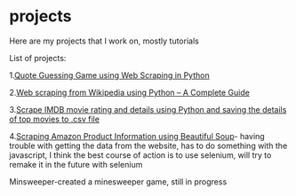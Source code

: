 # projects
Here are my projects that I work on, mostly tutorials

List of projects:

1.[Quote Guessing Game using Web Scraping in Python](https://www.geeksforgeeks.org/quote-guessing-game-using-web-scraping-in-python/)

2.[Web scraping from Wikipedia using Python – A Complete Guide](https://www.geeksforgeeks.org/how-to-scrape-multiple-pages-of-a-website-using-python/?ref=next_article)

3.[Scrape IMDB movie rating and details using Python and saving the details of top movies to .csv file](https://www.geeksforgeeks.org/scrape-imdb-movie-rating-and-details-using-python/)

4.[Scraping Amazon Product Information using Beautiful Soup](https://www.geeksforgeeks.org/scraping-amazon-product-information-using-beautiful-soup/)- having trouble with getting the data from the website, has to do something with the javascript, I think the best course of action is to use selenium, will try to remake it in the future with selenium

Minsweeper-created a minesweeper game, still in progress

